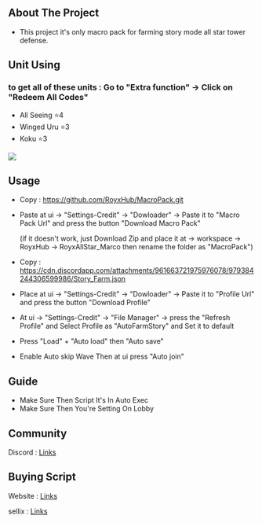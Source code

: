 ## About The Project

* This project it's only macro pack for farming story mode all star tower defense.

## Unit Using

### to get all of these units : Go to "Extra function" -> Click on "Redeem All Codes"
* All Seeing ⭐4
* Winged Uru ⭐3
* Koku ⭐3

![](https://cdn.discordapp.com/attachments/870201487458979910/970085087452479508/unknown.png)

## Usage

* Copy : https://github.com/RoyxHub/MacroPack.git
* Paste at ui -> "Settings-Credit" -> "Dowloader" -> Paste it to "Macro Pack Url" and press the button "Download Macro Pack"
  
  (if it doesn't work, just Download Zip and place it at -> workspace -> RoyxHub -> RoyxAllStar_Marco then rename the folder as "MacroPack")
* Copy : https://cdn.discordapp.com/attachments/961663721975976078/979384244306599986/Story_Farm.json
* Place at ui -> "Settings-Credit" -> "Dowloader" -> Paste it to "Profile Url" and press the button "Download Profile"
* At ui -> "Settings-Credit" -> "File Manager" -> press the "Refresh Profile" and Select Profile as "AutoFarmStory" and Set it to default
* Press "Load" + "Auto load" then "Auto save"
* Enable Auto skip Wave Then at ui press "Auto join" 

## Guide

* Make Sure Then Script It's In Auto Exec
* Make Sure Then You're Setting On Lobby

## Community
Discord : [Links](https://discord.com/invite/AYRXDmgjjU)

## Buying Script

Website : [Links](https://royx.net/)

sellix : [Links](https://royx.sellix.io/)
